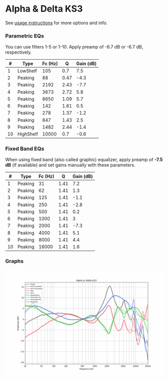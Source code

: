# Alpha & Delta KS3
See [usage instructions](https://github.com/jaakkopasanen/AutoEq#usage) for more options and info.

### Parametric EQs
You can use filters 1-5 or 1-10. Apply preamp of -6.7 dB or -6.7 dB, respectively.

|   # | Type      |   Fc (Hz) |    Q |   Gain (dB) |
|-----|-----------|-----------|------|-------------|
|   1 | LowShelf  |       105 | 0.7  |         7.5 |
|   2 | Peaking   |        88 | 0.47 |        -4.3 |
|   3 | Peaking   |      2192 | 2.43 |        -7.7 |
|   4 | Peaking   |      3673 | 2.72 |         5.8 |
|   5 | Peaking   |      8650 | 1.09 |         5.7 |
|   6 | Peaking   |       142 | 1.61 |         0.5 |
|   7 | Peaking   |       278 | 1.37 |        -1.2 |
|   8 | Peaking   |       847 | 1.43 |         2.5 |
|   9 | Peaking   |      1482 | 2.44 |        -1.4 |
|  10 | HighShelf |     10000 | 0.7  |        -0.6 |

### Fixed Band EQs
When using fixed band (also called graphic) equalizer, apply preamp of **-7.5 dB** (if available) and set gains manually with these parameters.

|   # | Type    |   Fc (Hz) |    Q |   Gain (dB) |
|-----|---------|-----------|------|-------------|
|   1 | Peaking |        31 | 1.41 |         7.2 |
|   2 | Peaking |        62 | 1.41 |         1.3 |
|   3 | Peaking |       125 | 1.41 |        -1.1 |
|   4 | Peaking |       250 | 1.41 |        -2.8 |
|   5 | Peaking |       500 | 1.41 |         0.2 |
|   6 | Peaking |      1000 | 1.41 |         3   |
|   7 | Peaking |      2000 | 1.41 |        -7.3 |
|   8 | Peaking |      4000 | 1.41 |         5.1 |
|   9 | Peaking |      8000 | 1.41 |         4.4 |
|  10 | Peaking |     16000 | 1.41 |         1.6 |

### Graphs
![](./Alpha%20&%20Delta%20KS3.png)
